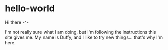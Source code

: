 # hello-world

Hi there -^-

  I'm not really sure what I am doing, but I'm following the instructions this site gives me. My name is Duffy, and I like to try new things... that's why I'm here.

